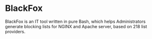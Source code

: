 # BlackFox
BlackFox is an IT tool written in pure Bash, which helps Administrators generate blocking lists for NGINX and Apache server, based on 218 list providers.

